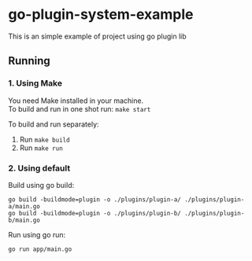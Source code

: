 # go-plugin-system-example

This is an simple example of project using go plugin lib

## Running

### 1. Using Make
You need Make installed in your machine. <br>
To build and run in one shot run: `make start`

To build and run separately: <br>
1. Run `make build`
2. Run `make run`

### 2. Using default
Build using go build:
```
go build -buildmode=plugin -o ./plugins/plugin-a/ ./plugins/plugin-a/main.go
go build -buildmode=plugin -o ./plugins/plugin-b/ ./plugins/plugin-b/main.go
```

Run using go run:
```
go run app/main.go
```

